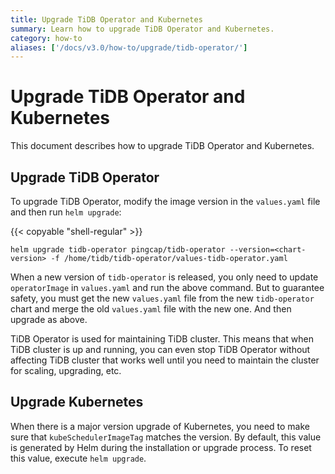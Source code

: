 ```yaml
---
title: Upgrade TiDB Operator and Kubernetes
summary: Learn how to upgrade TiDB Operator and Kubernetes.
category: how-to
aliases: ['/docs/v3.0/how-to/upgrade/tidb-operator/']
---
```


# Upgrade TiDB Operator and Kubernetes

This document describes how to upgrade TiDB Operator and Kubernetes.

## Upgrade TiDB Operator

To upgrade TiDB Operator, modify the image version in the `values.yaml` file and then run `helm upgrade`:

{{< copyable "shell-regular" >}}

```shell
helm upgrade tidb-operator pingcap/tidb-operator --version=<chart-version> -f /home/tidb/tidb-operator/values-tidb-operator.yaml
```

When a new version of `tidb-operator` is released, you only need to update `operatorImage` in `values.yaml` and run the above command. But to guarantee safety, you must get the new `values.yaml` file from the new `tidb-operator` chart and merge the old `values.yaml` file with the new one. And then upgrade as above.

TiDB Operator is used for maintaining TiDB cluster. This means that when TiDB cluster is up and running, you can even stop TiDB Operator without affecting TiDB cluster that works well until you need to maintain the cluster for scaling, upgrading, etc.

## Upgrade Kubernetes

When there is a major version upgrade of Kubernetes, you need to make sure that `kubeSchedulerImageTag` matches the version. By default, this value is generated by Helm during the installation or upgrade process. To reset this value, execute `helm upgrade`.
